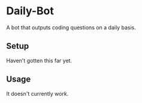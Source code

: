 # Daily-Bot
A bot that outputs coding questions on a daily basis.

## Setup
Haven't gotten this far yet.

## Usage
It doesn't currently work.